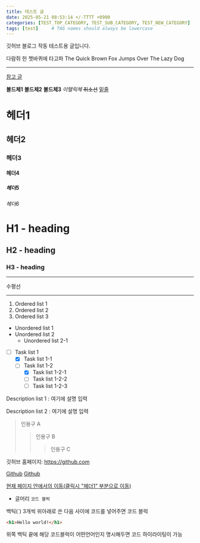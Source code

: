 ```yaml
---
title: 테스트 글
date: 2025-05-21 08:53:14 +/-TTTT +0900
categories: [TEST_TOP_CATEGORY, TEST_SUB_CATEGORY, TEST_NEW_CATEGORY]
tags: [test]     # TAG names should always be lowercase
---
```


깃허브 블로그 작동 테스트용 글입니다.

다람쥐 헌 쳇바퀴에 타고파
The Quick Brown Fox Jumps Over The Lazy Dog

---
[참고 글](https://wlqmffl0102.github.io/posts/WritingThe-First-post-1-Markdown-Grammar1)

**볼드체1**
__볼드체2__
<b>볼드체3</b>
_이탤릭체_
~~취소선~~
<u>밑줄</u>

# 헤더1
## 헤더2
### 헤더3
#### 헤더4
##### 헤더5
###### 헤더6
<h1 data-toc-skip>H1 - heading</h1>
<h2 data-toc-skip>H2 - heading</h2>
<h3 data-toc-skip>H3 - heading</h3>

---
수평선

---

1. Ordered list 1
2. Ordered list 2
3. Ordered list 3

- Unordered list 1
- Unordered list 2
  - Unordered list 2-1

- [ ] Task list 1
  - [x] Task list 1-1
  - [ ] Task list 1-2
    - [x] Task list 1-2-1
    - [ ] Task list 1-2-2
    - [ ] Task list 1-2-3

Description list 1
  : 여기에 설명 입력

Description list 2
  : 여기에 설명 입력

> 인용구 A
>> 인용구 B
>>> 인용구 C

깃허브 홈페이지: <https://github.com>

[Github](https://github.com)
[Github](https://github.com "마우스 오버시 링크에 대한 설명문 추가 가능")

[현재 페이지 안에서의 이동(클릭시 "헤더1" 부분으로 이동)](#헤더1)

 * 글머리
 `코드 블럭`

 백틱(`) 3개씩 위아래로 쓴 다음 사이에 코드를 넣어주면 코드 블럭

```html
<h1>Hello world!</h1>
```

위쪽 백틱 끝에 해당 코드블럭이 어떤언어인지 명시해두면 코드 하이라이팅이 가능